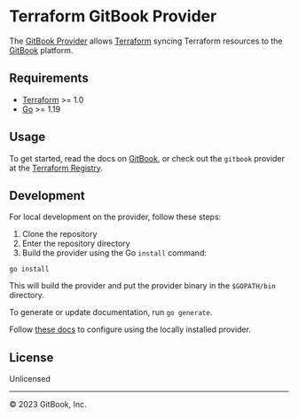 # Terraform GitBook Provider

The [GitBook
Provider](https://registry.terraform.io/providers/gitbook/gitbook/latest/docs)
allows [Terraform](https://terraform.io) syncing Terraform resources to the
[GitBook](https://gitbook.com) platform.

## Requirements

- [Terraform](https://www.terraform.io/downloads.html) >= 1.0
- [Go](https://golang.org/doc/install) >= 1.19

## Usage

To get started, read the docs on [GitBook](https://docs.gitbook.com/product-tour/integrations/terraform), or check out the `gitbook` provider at
the [Terraform Registry](https://registry.terraform.io/providers/gitbook/gitbook/latest/docs).

## Development

For local development on the provider, follow these steps:

1. Clone the repository
1. Enter the repository directory
1. Build the provider using the Go `install` command:

```shell
go install
```

This will build the provider and put the provider binary in the `$GOPATH/bin`
directory.

To generate or update documentation, run `go generate`.

Follow [these docs](https://developer.hashicorp.com/terraform/tutorials/providers-plugin-framework/providers-plugin-framework-provider#prepare-terraform-for-local-provider-install)
to configure using the locally installed provider.

## License

Unlicensed

---

© 2023 GitBook, Inc.
